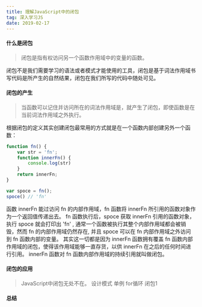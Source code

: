```yaml
---
title: 理解JavaScript中的闭包
tag: 深入学习JS
date: 2019-02-17
---
```


#### 什么是闭包
> 闭包是指有权访问另一个函数作用域中的变量的函数。

闭包不是我们需要学习的语法或者模式才能使用的工具，闭包是基于词法作用域书写代码是所产生的自然结果，闭包在我们所写的代码中随处可见。
<!-- more -->
#### 闭包的产生
> 当函数可以记住并访问所在的词法作用域是，就产生了闭包，即使函数是在当前词法作用域之外执行。

根据闭包的定义其实创建闭包最常用的方式就是在一个函数内部创建另外一个函数：

```javascript
function fn() {
    var str = 'fn';
    function innerFn() {
        console.log(str)
    }
    return innerFn;
}

var spoce = fn();
spoce() // 'fn'
```
函数 innerFn 能过访问 fn 的内部作用域，fn 函数将 innerFn 所引用的函数对象作为一个返回值传递出去。
fn 函数执行后，spoce 获取 innerFn 引用的函数对象，执行 spoce 就会打印出 'fn' , 通常一个函数被执行其整个内部作用域都会被销毁，然而 fn 的内部作用域仍然存在, 并且 spoce 可以在 fn 内部作用域之外访问到 fn 函数内部的变量。
其实这一切都是因为 innerFn 函数拥有覆盖 fn 函数内部作用域的闭包，使得该作用域能够一直存货，以供 innerFn 在之后的任何时间进行引用。
innerFn 函数对 fn 函数内部作用域的持续引用就叫做闭包。

#### 闭包的应用
> JavaScript中闭包无处不在。
设计模式 单例
for循环 闭包1
#### 总结
